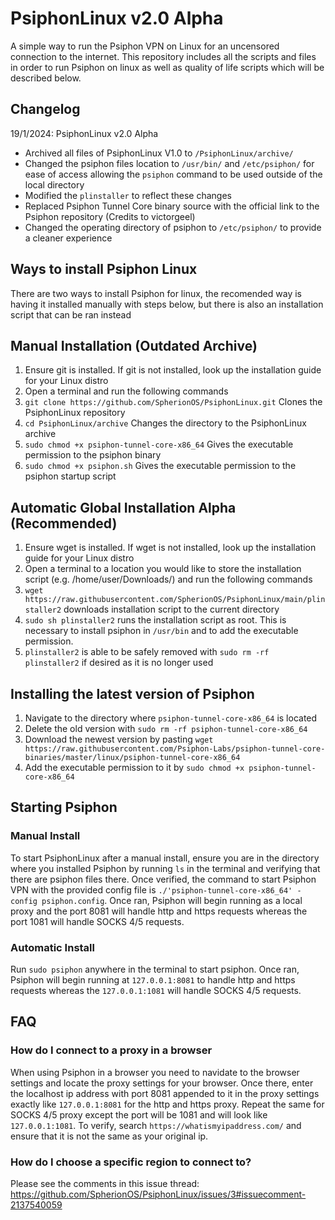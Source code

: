 # PsiphonLinux v2.0 Alpha

A simple way to run the Psiphon VPN on Linux for an uncensored connection to the internet. This repository includes all the scripts and files in order to run Psiphon on linux as well as quality of life scripts which will be described below.

## Changelog
19/1/2024: PsiphonLinux v2.0 Alpha
- Archived all files of PsiphonLinux V1.0 to `/PsiphonLinux/archive/`
- Changed the psiphon files location to `/usr/bin/` and `/etc/psiphon/` for ease of access allowing the `psiphon` command to be used outside of the local directory
- Modified the `plinstaller` to reflect these changes
- Replaced Psiphon Tunnel Core binary source with the official link to the Psiphon repository (Credits to victorgeel)
- Changed the operating directory of psiphon to `/etc/psiphon/` to provide a cleaner experience

## Ways to install Psiphon Linux
There are two ways to install Psiphon for linux, the recomended way is having it installed manually with steps below, but there is also an installation script that can be ran instead 

## Manual Installation (Outdated Archive)
1. Ensure git is installed. If git is not installed, look up the installation guide for your Linux distro
2. Open a terminal and run the following commands
3. `git clone https://github.com/SpherionOS/PsiphonLinux.git` Clones the PsiphonLinux repository
4. `cd PsiphonLinux/archive` Changes the directory to the PsiphonLinux archive
5. `sudo chmod +x psiphon-tunnel-core-x86_64` Gives the executable permission to the psiphon binary
6. `sudo chmod +x psiphon.sh` Gives the executable permission to the psiphon startup script

## Automatic Global Installation Alpha (Recommended)
1. Ensure wget is installed. If wget is not installed, look up the installation guide for your Linux distro
2. Open a terminal to a location you would like to store the installation script (e.g. /home/user/Downloads/) and run the following commands
3. `wget https://raw.githubusercontent.com/SpherionOS/PsiphonLinux/main/plinstaller2` downloads installation script to the current directory
4. `sudo sh plinstaller2` runs the installation script as root. This is necessary to install psiphon in `/usr/bin` and to add the executable permission. 
5. `plinstaller2` is able to be safely removed with `sudo rm -rf plinstaller2` if desired as it is no longer used

## Installing the latest version of Psiphon
1. Navigate to the directory where `psiphon-tunnel-core-x86_64` is located
2. Delete the old version with `sudo rm -rf psiphon-tunnel-core-x86_64`
3. Download the newest version by pasting `wget https://raw.githubusercontent.com/Psiphon-Labs/psiphon-tunnel-core-binaries/master/linux/psiphon-tunnel-core-x86_64`
4. Add the executable permission to it by `sudo chmod +x psiphon-tunnel-core-x86_64`

## Starting Psiphon
### Manual Install
To start PsiphonLinux after a manual install, ensure you are in the directory where you installed Psiphon by running `ls` in the terminal and verifying that there are psiphon files there. Once verified, the command to start Psiphon VPN with the provided config file is `./'psiphon-tunnel-core-x86_64' -config psiphon.config`. Once ran, Psiphon will begin running as a local proxy and the port 8081 will handle http and https requests whereas the port 1081 will handle SOCKS 4/5 requests. 

### Automatic Install
Run `sudo psiphon` anywhere in the terminal to start psiphon. Once ran, Psiphon will begin running at `127.0.0.1:8081` to handle http and https requests whereas the `127.0.0.1:1081` will handle SOCKS 4/5 requests.

## FAQ
### How do I connect to a proxy in a browser
When using Psiphon in a browser you need to navidate to the browser settings and locate the proxy settings for your browser. Once there, enter the localhost ip address with port 8081 appended to it in the proxy settings exactly like `127.0.0.1:8081` for the http and https proxy. Repeat the same for SOCKS 4/5 proxy except the port will be 1081 and will look like `127.0.0.1:1081`. To verify, search `https://whatismyipaddress.com/` and ensure that it is not the same as your original ip.

### How do I choose a specific region to connect to?
Please see the comments in this issue thread: https://github.com/SpherionOS/PsiphonLinux/issues/3#issuecomment-2137540059
